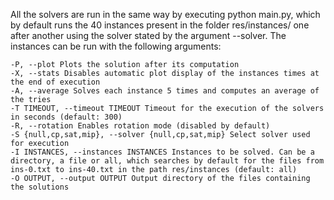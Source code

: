 All the solvers are run in the same way by executing python main.py, which by default runs the 40 instances present in the folder res/instances/ one after another using the solver stated by the argument --solver. The instances can be run with the following arguments:

    -P, --plot Plots the solution after its computation
    -X, --stats Disables automatic plot display of the instances times at the end of execution
    -A, --average Solves each instance 5 times and computes an average of the tries
    -T TIMEOUT, --timeout TIMEOUT Timeout for the execution of the solvers in seconds (default: 300)
    -R, --rotation Enables rotation mode (disabled by default)
    -S {null,cp,sat,mip}, --solver {null,cp,sat,mip} Select solver used for execution
    -I INSTANCES, --instances INSTANCES Instances to be solved. Can be a directory, a file or all, which searches by default for the files from ins-0.txt to ins-40.txt in the path res/instances (default: all)
    -O OUTPUT, --output OUTPUT Output directory of the files containing the solutions
